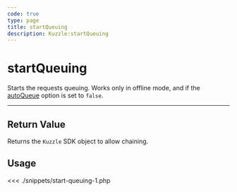 ```yaml
---
code: true
type: page
title: startQueuing
description: Kuzzle:startQueuing
---
```


# startQueuing

Starts the requests queuing. Works only in offline mode, and if the [autoQueue](/sdk/php/3/core-classes/kuzzle#properties) option is set to `false`.

---

## Return Value

Returns the `Kuzzle` SDK object to allow chaining.

## Usage

<<< ./snippets/start-queuing-1.php

